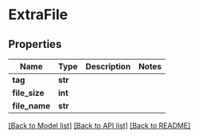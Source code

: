 # ExtraFile

## Properties
Name | Type | Description | Notes
------------ | ------------- | ------------- | -------------
**tag** | **str** |  | 
**file_size** | **int** |  | 
**file_name** | **str** |  | 

[[Back to Model list]](../README.md#documentation-for-models) [[Back to API list]](../README.md#documentation-for-api-endpoints) [[Back to README]](../README.md)



